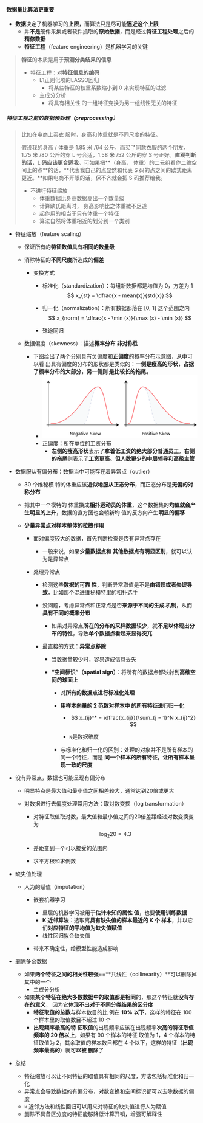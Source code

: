 #### 数据量比算法更重要

* **数据**决定了机器学习的**上限**，而算法只是尽可能**逼近这个上限**
  * 并**不是**硬件采集或者软件抓取的**原始数据**，而是经过**特征工程处理**之后的 **精修数据**
  * **特征工程**（feature engineering）是机器学习的关键

> **特征**的本质是用于**预测分类结果的信息**
>
> * 特征工程：对**特征信息的编码**
>   * L1正则化项的LASSO回归	
>     * 将某些特征的权重系数缩小到 0 来实现特征的过滤
>   * 主成分分析
>     * 将具有相关性 的一组特征变换为另一组线性无关的特征

##### 特征工程之前的数据预处理（preprocessing）

> 比如在电商上买衣 服时，身高和体重就是不同尺度的特征。
>
> 假设我的身高 / 体重是 1.85 米 /64 公斤，而买了同款衣服的两个朋友，1.75 米 /80 公斤的穿 L 号合适，1.58 米 /52 公斤的穿 S 号正好。**直观判断的话，L 码应该更合适我**。可如果把**（身高， 体重）的二元组看作二维空间上的点**的话，**代表我自己的点显然和代表 S 码的点之间的欧式距离 更近。**如果电商不开眼的话，保不齐就会把 S 码推荐给我。
>
> * 不进行特征缩放
>   * 体重数据比身高数据高出一个数量级
>   * 计算欧氏距离时， 身高影响比之体重微不足道
>   * 起作用的相当于只有体重一个特征
>   * 算法自然将体重相近的划分到一个类别

* 特征缩放（feature scaling）

  * 保证所有的**特征数值**具有**相同的数量级**

  * 消除特征的**不同尺度**所造成的**偏差**

    * 变换方式

      * 标准化（standardization）：每组新数据都是均值为 0，方差为 1
        $$
        x_{st} = \dfrac{x - mean(x)}{std(x)}
        $$

      * 归一化（normalization）：所有数据都落在 [0, 1] 这个范围之内
        $$
        x_{norm} = \dfrac{x - \min (x)}{\max (x) - \min (x)}
        $$

      * 殊途同归

  * 数据偏度（skewness）：描述**概率分布** **非对称性**

    * 下图给出了两个分别具有负偏度和**正偏度**的概率分布示意图，从中可以看 出具有偏度的分布的形状都是类似的：**一侧是瘦高的形状，占据了概率分布的大部分，另一侧则 是比较长的拖尾。**
      * ![image-20210810101050281](特征预处理.assets/image-20210810101050281.png)
      * 正偏度：所在单位的工资分布
        * **左侧的瘦高形状**表示了**拿着低工资的绝大部分普通员工**，**右侧的拖尾**则表示了**工资更高、但人数更少的中层领导和高级主管**

* 数据服从有偏分布：数据当中可能存在着异常点（outlier）

  * 30 个维秘模 特的体重应该**近似地服从正态分布**，而正态分布是**无偏的对称分布**

  * 把其中一个模特的 体重换成**相扑运动员的体重**，这个数据集的**均值就会产生明显的上升**，数据的直方图也会朝新均 值的反方向产生**明显的偏移**

  * **少量异常点对样本整体的拉拽作用**

    * 面对偏度较大的数据，首先判断检查是否有异常点存在

      * 一般来说，如果**少量数据点和 其他数据点有明显区别**，就可以认为是异常点

    * 处理异常点

      * 检测这些**数据的可靠 性**，判断异常取值是不是**由错误或者失误导致**，比如那个混进维秘模特里的相扑选手

      * 没问题，考虑异常点和正常点是否**来源于不同的生成 机制**，从而**具有不同的概率分布**

        * 如果对异常点**所在的分布的采样数据较少**，就**不足以体现出分 布的特性**，导致**单个数据点看起来显得突兀**

      * 最直接的方式：**异常点移除**

        * 当数据量较少时，容易造成信息丢失

        * **“空间标识”（spatial sign）**：将所有的数据点都映射到**高维空间的球面上**

          * 对**所有的数据点进行标准化处理**

          * **用样本向量的 2 范数对样本中 的所有特征进行归一化**

            * $$
              x_{ij}^* = \dfrac{x_{ij}}{\sum_{j = 1}^N x_{ij}^2}
              $$

            * `N`是数据维度

          * 与标准化和归一化的区别：处理的对象并不是所有样本的同一个特征，而是 **同一个样本的所有特征，让所有样本呈现一致的尺度**

* 没有异常点，数据也可能呈现有偏分布

  * 明显特点是最大值和最小值之间相差较大，通常达到20倍或更大

  * 对数据进行去偏度处理常用方法：取对数变换（log transformation）

    * 对特征取值取对数，最大值和最小值之间的20倍差距经过对数变换变为
      $$
      \log_2 20 = 4.3
      $$

    * 差距变到一个可以接受的范围内

    * 求平方根和求倒数

* 缺失值处理

  * 人为的赋值（imputation）

    * 嵌套机器学习
      * 里层的机器学习被用于**估计未知的属性 值**，也要**使用训练数据**
      * **K 近邻算法**：选取离**具有缺失值的样本最近的 K 个 样本**，并以它们**对应特征的平均值为缺失值赋值**
      * 线性回归拟合缺失值

    * 带来不确定性，给模型性能造成影响

* 删除多余数据

  * 如果**两个特征之间的相关性较强**==**共线性（collinearity）**可以删除掉其中的一个
    * 主成分分析
  * 如果**某个特征在绝大多数数据中的取值都是相同**的，那这个特征就**没有存在的意义**， 因为它**体现不出对于不同分类结果的区分度**
    * **特征取值的总数**与样本数目的比 例在 **10% 以下**，这样的特征在 100 个样本里的取值数目不超过 10 个
    * **出现频率最高的特 征取值**的出现频率应该在出现频率**次高的特征取值频率的 20 倍以上**，如果有 90 个样本的特征 取值为 1，4 个样本的特征取值为 2，其余取值的样本数目都在 4 个以下，这样的特征（**出现频率最高的**）就**可以被 删除**了

* 总结
  * 特征缩放可以让不同特征的取值具有相同的尺度，方法包括标准化和归一化
  * 异常点会导致数据的有偏分布，对数变换和空间标识都可以去除数据的偏度
  * `k` 近邻方法和线性回归可以用来对特征的缺失值进行人为赋值
  * 删除不具备区分度的特征能够降低计算开销，增强可解释性

